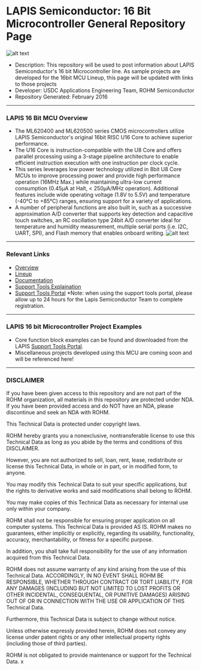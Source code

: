 # LAPIS Semiconductor: 16 Bit Microcontroller General Repository Page
![alt text](http://www.lapis-semi.com/en/semicon/miconlp/images/hp-mcu_title_en@2x.gif "LAPIS LPMCU Banner")

* Description:  This repository will be used to post information about LAPIS Semiconductor's 16 bit Microcontroller line.  As sample projects are developed for the 16bit MCU Lineup, this page will be updated with links to those projects
* Developer: USDC Applications Engineering Team, ROHM Semiconductor
* Repository Generated: February 2016

----
### LAPIS 16 Bit MCU Overview
* The ML620400 and ML620500 series CMOS microcontrollers utilize LAPIS Semiconductor's original 16bit RISC U16 Core to achieve superior performance. 
* The U16 Core is instruction-compatible with the U8 Core and offers parallel processing using a 3-stage pipeline architecture to enable efficient instruction execution with one instruction per clock cycle. 
* This series leverages low power technology utilized in 8bit U8 Core MCUs to improve processing power and provide high performance operation (16MHz Max.) while maintaining ultra-low current consumption (0.45μA at Halt, < 250μA/MHz operation). Additional features include wide operating voltage (1.8V to 5.5V) and temperature (-40℃ to +85℃) ranges, ensuring support for a variety of applications.
* A number of peripheral functions are also built in, such as a successive approximation A/D converter that supports key detection and capacitive touch switches, an RC oscillation type 24bit A/D converter ideal for temperature and humidity measurement, multiple serial ports (i.e. I2C, UART, SPI), and Flash memory that enables onboard writing.
![alt text](http://www.lapis-semi.com/en/semicon/miconlp/images/hp-mcu_pic01_L_en.gif "Overview1")

-----
### Relevant Links
* [Overview](http://www.lapis-semi.com/en/semicon/miconlp/hp-mcu.html#um|TabPage2)
* [Lineup](http://www.lapis-semi.com/en/semicon/miconlp/hp-mcu.html#um|TabPage1)
* [Documentation](http://www.lapis-semi.com/en/semicon/miconlp/hp-mcu.html#um|TabPage3)
* [Support Tools Explaination](http://www.lapis-semi.com/en/semicon/miconlp/software.html)
* [Support Tools Portal](https://www.lapis-semi.com/cgi-bin/MyLAPIS/regi/login.cgi)
*Note: when using the support tools portal, please allow up to 24 hours for the Lapis Semiconductor Team to complete registration.

-----
### LAPIS 16 bit Microcontroller Project Examples
* Core function block examples can be found and downloaded from the LAPIS [Support Tools Portal](https://www.lapis-semi.com/cgi-bin/MyLAPIS/regi/login.cgi).  
* Miscellaneous projects developed using this MCU are coming soon and will be referenced here!

----
### DISCLAIMER
If you have been given access to this repository and are not part of the ROHM organization, all materials in this repository are protected under NDA.
If you have been provided access and do NOT have an NDA, please discontinue and seek an NDA with ROHM.

This Technical Data is protected under copyright laws.

ROHM hereby grants you a nonexclusive, nontransferable license to use this Technical Data 
as long as you abide by the terms and conditions of this DISCLAIMER. 

However, you are not authorized to sell, loan, rent, lease, redistribute or license this Technical Data, 
in whole or in part, or in modified form, to anyone.

You may modify this Technical Data to suit your specific applications, but the rights to derivative works and said modifications shall belong to ROHM. 

You may make copies of this Technical Data as necessary for internal use only within your company.

ROHM shall not be responsible for ensuring proper application on all computer systems.
This Technical Data is provided AS IS. ROHM makes no guarantees, either implicitly or explicitly, regarding its usability, functionality, accuracy, merchantability, or fitness for a specific purpose.

In addition, you shall take full responsibility for the use of any information acquired from this Technical Data. 

ROHM does not assume warranty of any kind arising from the use of this Technical Data. ACCORDINGLY, 
IN NO EVENT SHALL ROHM BE RESPONSIBLE, WHETHER THROUGH CONTRACT OR TORT LIABILITY, 
FOR ANY DAMAGES (INCLUDING BUT NOT LIMITED TO LOST PROFITS OR OTHER INCIDENTAL, CONSEQUENTAL, 
OR PUNITIVE DAMAGES) ARISING OUT OF OR IN CONNECTION WITH THE USE OR APPLICATION OF THIS Technical Data.

Furthermore, this Technical Data is subject to change without notice.

Unless otherwise expressly provided herein, ROHM does not convey any license under patent rights or any other intellectual property rights (including those of third parties).

ROHM is not obligated to provide maintenance or support for the Technical Data.
x